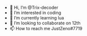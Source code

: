 - 👋 Hi, I’m @Trix-decoder
- 👀 I’m interested in coding
- 🌱 I’m currently learning lua
- 💞️ I’m looking to collaborate on 12th
- 📫 How to reach me JustZeno#7719

<!---
Trix-decoder/Trix-decoder is a ✨ special ✨ repository because its `README.md` (this file) appears on your GitHub profile.
You can click the Preview link to take a look at your changes.
--->
